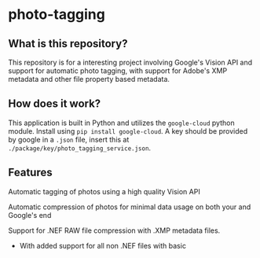 # photo-tagging

## What is this repository?

This repository is for a interesting project involving Google's Vision API and support for automatic photo tagging, with support for Adobe's XMP metadata and other file property based metadata.

## How does it work?

This application is built in Python and utilizes the `google-cloud` python module. Install using `pip install google-cloud`. A key should be provided by google in a `.json` file, insert this at `./package/key/photo_tagging_service.json`.

## Features

Automatic tagging of photos using a high quality Vision API

Automatic compression of photos for minimal data usage on both your and Google's end

Support for .NEF RAW file compression with .XMP metadata files.

- With added support for all non .NEF files with basic 